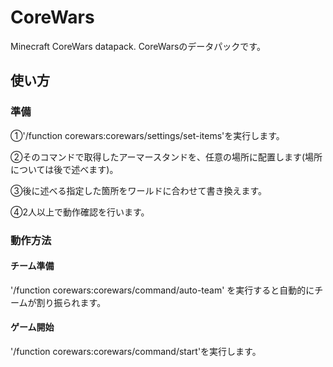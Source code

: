 # CoreWars
Minecraft CoreWars datapack.
CoreWarsのデータパックです。

## 使い方
### 準備
①'/function corewars:corewars/settings/set-items'を実行します。

②そのコマンドで取得したアーマースタンドを、任意の場所に配置します(場所については後で述べます)。

③後に述べる指定した箇所をワールドに合わせて書き換えます。

④2人以上で動作確認を行います。

### 動作方法
#### チーム準備
'/function corewars:corewars/command/auto-team' を実行すると自動的にチームが割り振られます。
#### ゲーム開始
'/function corewars:corewars/command/start'を実行します。
